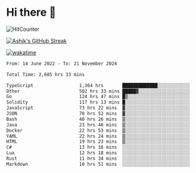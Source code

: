 # Hi there 👋

![HitCounter](https://hits.seeyoufarm.com/api/count/incr/badge.svg?url=https%3A%2F%2Fgithub.com%2Fashrhmn1212%2Fhit-counter)

<!-- ![Contribution Graph](https://github-readme-activity-graph.cyclic.app/graph?username=ashrhmn) -->


<!-- [![Top Langs](https://github-readme-stats.vercel.app/api/top-langs/?username=ashrhmn&layout=compact&theme=synthwave&langs_count=10&card_width=445)](https://github.com/anuraghazra/github-readme-stats) -->

[![Ashik's GitHub Streak](https://github-readme-streak-stats.herokuapp.com/?user=ashrhmn&theme=blood&fire=DD7F1C&background=151515&dates=9f9f9f&border=DD2727)](https://git.io/streak-stats)

<!-- ![Ashik's GitHub stats](https://github-readme-stats.vercel.app/api/?username=ashrhmn&show_icons=true&title_color=fff&icon_color=79ff97&text_color=9f9f9f&bg_color=151515) -->

[![wakatime](https://wakatime.com/badge/user/3df86613-ba63-4631-8e65-0ff18e7becad.svg)](https://wakatime.com/@3df86613-ba63-4631-8e65-0ff18e7becad)

<!--START_SECTION:waka-->

```txt
From: 14 June 2022 - To: 21 November 2024

Total Time: 2,605 hrs 33 mins

TypeScript                 1,364 hrs       █████████████░░░░░░░░░░░░   52.36 %
Other                      582 hrs 33 mins █████▓░░░░░░░░░░░░░░░░░░░   22.36 %
Go                         124 hrs 47 mins █▒░░░░░░░░░░░░░░░░░░░░░░░   04.79 %
Solidity                   117 hrs 13 mins █░░░░░░░░░░░░░░░░░░░░░░░░   04.50 %
JavaScript                 73 hrs 22 mins  ▓░░░░░░░░░░░░░░░░░░░░░░░░   02.82 %
JSON                       70 hrs 52 mins  ▓░░░░░░░░░░░░░░░░░░░░░░░░   02.72 %
Bash                       40 hrs 26 mins  ▒░░░░░░░░░░░░░░░░░░░░░░░░   01.55 %
Java                       23 hrs 46 mins  ▒░░░░░░░░░░░░░░░░░░░░░░░░   00.91 %
Docker                     22 hrs 53 mins  ▒░░░░░░░░░░░░░░░░░░░░░░░░   00.88 %
YAML                       22 hrs 24 mins  ▒░░░░░░░░░░░░░░░░░░░░░░░░   00.86 %
HTML                       19 hrs 23 mins  ▒░░░░░░░░░░░░░░░░░░░░░░░░   00.74 %
C#                         13 hrs 16 mins  ░░░░░░░░░░░░░░░░░░░░░░░░░   00.51 %
Lua                        12 hrs 18 mins  ░░░░░░░░░░░░░░░░░░░░░░░░░   00.47 %
Rust                       11 hrs 34 mins  ░░░░░░░░░░░░░░░░░░░░░░░░░   00.44 %
Markdown                   10 hrs 51 mins  ░░░░░░░░░░░░░░░░░░░░░░░░░   00.42 %
```

<!--END_SECTION:waka-->


<!--### Most Used Languages
<img src="https://wakatime.com/share/@ashrhmn/24ecb986-5bf8-4607-af7f-0aab08908d8c.png" />

### Favourite Tools
<img src="https://wakatime.com/share/@ashrhmn/f4e08015-f3bc-460a-9228-95a3ba11c604.png" />-->
